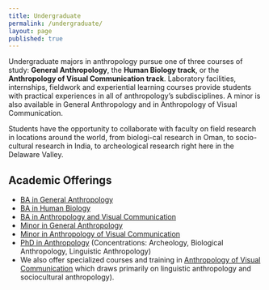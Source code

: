 ```yaml
---
title: Undergraduate
permalink: /undergraduate/
layout: page
published: true
---
```

Undergraduate majors in anthropology pursue one of three courses of study: **General Anthropology**, the **Human Biology track**, or the **Anthropology of Visual Communication track**. Laboratory facilities, internships, fieldwork and experiential learning courses provide students with practical experiences in all of anthropology’s subdisciplines. A minor is also available in General Anthropology and in Anthropology of Visual Communication.

Students have the opportunity to collaborate with faculty on field research in locations around the world, from biologi-cal research in Oman, to socio-cultural research in India, to archeological research right here in the Delaware Valley.

## Academic Offerings

 - [BA in General Anthropology](http://bulletin.temple.edu/undergraduate/liberal-arts/anthropology/general-anthropology-major/)
 - [BA in Human Biology](http://bulletin.temple.edu/undergraduate/liberal-arts/anthropology/human-biology-concentration/)
 - [BA in Anthropology and Visual Communication](http://bulletin.temple.edu/undergraduate/liberal-arts/anthropology/visual-anthropology-concentration/)
 - [Minor in General Anthropology](http://bulletin.temple.edu/undergraduate/liberal-arts/anthropology/general_anthropology-minor/)
 - [Minor in Anthropology of Visual Communication](http://bulletin.temple.edu/undergraduate/liberal-arts/anthropology/visual-anthropology-minor/)
 - [PhD in Anthropology](http://bulletin.temple.edu/graduate/scd/cla/anthropology-phd/) (Concentrations: Archeology, Biological Anthropology, Linguistic Anthropology)
 - We also offer specialized courses and training in [Anthropology of Visual Communication](http://bulletin.temple.edu/graduate/scd/cla/anthropology-phd/#text) which draws primarily on linguistic anthropology and sociocultural anthropology).
